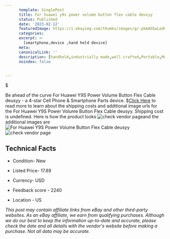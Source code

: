 ```yaml
---
      template: SinglePost
      title: for huawei y9s power volume button flex cable deusyy
      status: Published
      date: '2023-02-12'
      featuredImage: https://i.ebayimg.com/thumbs/images/g/-pkAAOSwLedhuFPr/s-l225.jpg
      categories: 
      excerpt: >-
        [smartphone,device ,hand held device]
      meta:
      canonicalLink: ''
      description: [handheld,industrially made,well crafted,Portable,Mobile,Compact,Convenient,Lightweight,Maneuverable,Man-portable,Miniature,Carriable,Hand-held,Light,Holdable,Transportable,Mobile device,Pocket-sized,On-the-go,Wireless,Cordless,Compact size,Convenient size, smartphone,device ,hand held device]
      noindex: false
      
        
---
```

$

Be ahead of the curve For Huawei Y9S Power Volume Button Flex Cable deusyy - a 4-star Cell Phone & Smartphone Parts device.
$[Click Here](https://www.ebay.com/itm/175067633291?hash=item28c2d8168b%3Ag%3A-pkAAOSwLedhuFPr&mkevt=1&mkcid=1&mkrid=711-53200-19255-0&campid=%253CePNCampaignId%253E&customid=%253CreferenceId%253E&toolid=10049) to read more to learn about the shipping costs and additional image urls for the For Huawei Y9S Power Volume Button Flex Cable deusyy. Shipping cost is undefined. Here is how the product looks ![check vendor page](https://i.ebayimg.com/thumbs/images/g/-pkAAOSwLedhuFPr/s-l225.jpg)and the additional images are![For Huawei Y9S Power Volume Button Flex Cable deusyy](https://i.ebayimg.com/images/g/-pkAAOSwLedhuFPr/s-l1200.jpg)![check vendor page](https://origin-galleryplus.ebayimg.com/ws/web/175067633291_2_0_1/225x225.jpg,https://origin-galleryplus.ebayimg.com/ws/web/175067633291_3_0_1/225x225.jpg,https://origin-galleryplus.ebayimg.com/ws/web/175067633291_4_0_1/225x225.jpg,https://origin-galleryplus.ebayimg.com/ws/web/175067633291_5_0_1/225x225.jpg)



 ## Technical Facts 



     
      

 - Condition- New 


      

 - Listed Price- 17.89 


      

 - Currency- USD 


      

 - Feedback score - 2240 


      

 - Location - US 


      
      

 *_This post may contain affiliate links from eBay and other third-party websites. As an eBay affiliate, we earn from qualifying purchases. Although we do our best to keep the information up-to-date and accurate, please check the date and all details with the vendor's website before making a purchase. Not all data may be accurate._*







